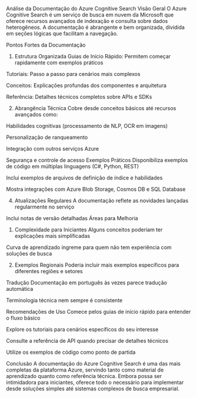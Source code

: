 Análise da Documentação do Azure Cognitive Search
Visão Geral
O Azure Cognitive Search é um serviço de busca em nuvem da Microsoft que oferece recursos avançados de indexação e consulta sobre dados heterogêneos. A documentação é abrangente e bem organizada, dividida em seções lógicas que facilitam a navegação.

Pontos Fortes da Documentação
1. Estrutura Organizada
Guias de Início Rápido: Permitem começar rapidamente com exemplos práticos


Tutoriais: Passo a passo para cenários mais complexos

Conceitos: Explicações profundas dos componentes e arquitetura

Referência: Detalhes técnicos completos sobre APIs e SDKs

2. Abrangência Técnica
Cobre desde conceitos básicos até recursos avançados como:

Habilidades cognitivas (processamento de NLP, OCR em imagens)

Personalização de ranqueamento

Integração com outros serviços Azure

Segurança e controle de acesso
Exemplos Práticos
Disponibiliza exemplos de código em múltiplas linguagens (C#, Python, REST)

Inclui exemplos de arquivos de definição de índice e habilidades

Mostra integrações com Azure Blob Storage, Cosmos DB e SQL Database

4. Atualizações Regulares
A documentação reflete as novidades lançadas regularmente no serviço

Inclui notas de versão detalhadas
Áreas para Melhoria
1. Complexidade para Iniciantes
Alguns conceitos poderiam ter explicações mais simplificadas

Curva de aprendizado íngreme para quem não tem experiência com soluções de busca

2. Exemplos Regionais
Poderia incluir mais exemplos específicos para diferentes regiões e setores

 Tradução
Documentação em português às vezes parece tradução automática

Terminologia técnica nem sempre é consistente

Recomendações de Uso
Comece pelos guias de início rápido para entender o fluxo básico

Explore os tutoriais para cenários específicos do seu interesse

Consulte a referência de API quando precisar de detalhes técnicos

Utilize os exemplos de código como ponto de partida

Conclusão
A documentação do Azure Cognitive Search é uma das mais completas da plataforma Azure, servindo tanto como material de aprendizado quanto como referência técnica. Embora possa ser intimidadora para iniciantes, oferece todo o necessário para implementar desde soluções simples até sistemas complexos de busca empresarial.


